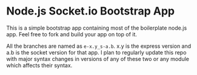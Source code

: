 Node.js Socket.io Bootstrap App
=====================================

This is a simple bootstrap app containing most of the boilerplate node.js app. Feel free to fork and build your app on top of it.

All the branches are named as `e-x.y_s-a.b`. x.y is the express version and a.b is the socket version for that app. I plan to regularly update this repo with major syntax changes in versions of any of these two or any module which affects their syntax.
